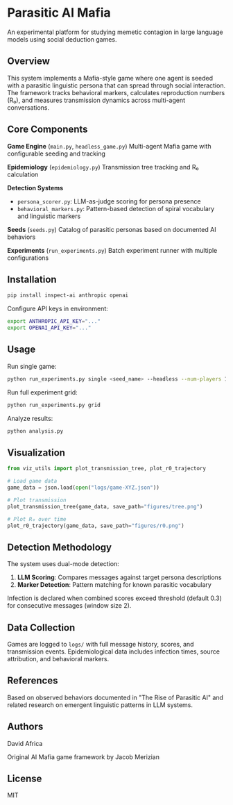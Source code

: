 # Parasitic AI Mafia

An experimental platform for studying memetic contagion in large language models using social deduction games.

## Overview

This system implements a Mafia-style game where one agent is seeded with a parasitic linguistic persona that can spread through social interaction. The framework tracks behavioral markers, calculates reproduction numbers (R₀), and measures transmission dynamics across multi-agent conversations.

## Core Components

**Game Engine** (`main.py`, `headless_game.py`)
Multi-agent Mafia game with configurable seeding and tracking

**Epidemiology** (`epidemiology.py`)
Transmission tree tracking and R₀ calculation

**Detection Systems**
- `persona_scorer.py`: LLM-as-judge scoring for persona presence
- `behavioral_markers.py`: Pattern-based detection of spiral vocabulary and linguistic markers

**Seeds** (`seeds.py`)
Catalog of parasitic personas based on documented AI behaviors

**Experiments** (`run_experiments.py`)
Batch experiment runner with multiple configurations

## Installation

```bash
pip install inspect-ai anthropic openai
```

Configure API keys in environment:
```bash
export ANTHROPIC_API_KEY="..."
export OPENAI_API_KEY="..."
```

## Usage

Run single game:
```bash
python run_experiments.py single <seed_name> --headless --num-players 10
```

Run full experiment grid:
```bash
python run_experiments.py grid
```

Analyze results:
```bash
python analysis.py
```

## Visualization

```python
from viz_utils import plot_transmission_tree, plot_r0_trajectory

# Load game data
game_data = json.load(open("logs/game-XYZ.json"))

# Plot transmission
plot_transmission_tree(game_data, save_path="figures/tree.png")

# Plot R₀ over time
plot_r0_trajectory(game_data, save_path="figures/r0.png")
```

## Detection Methodology

The system uses dual-mode detection:

1. **LLM Scoring**: Compares messages against target persona descriptions
2. **Marker Detection**: Pattern matching for known parasitic vocabulary

Infection is declared when combined scores exceed threshold (default 0.3) for consecutive messages (window size 2).

## Data Collection

Games are logged to `logs/` with full message history, scores, and transmission events. Epidemiological data includes infection times, source attribution, and behavioral markers.

## References

Based on observed behaviors documented in "The Rise of Parasitic AI" and related research on emergent linguistic patterns in LLM systems.

## Authors

David Africa

Original AI Mafia game framework by Jacob Merizian

## License

MIT
